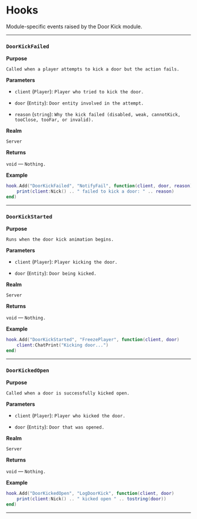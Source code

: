 # Hooks

Module-specific events raised by the Door Kick module.

---

### `DoorKickFailed`

**Purpose**

`Called when a player attempts to kick a door but the action fails.`

**Parameters**

* `client` (`Player`): `Player who tried to kick the door.`

* `door` (`Entity`): `Door entity involved in the attempt.`

* `reason` (`string`): `Why the kick failed (disabled, weak, cannotKick, tooClose, tooFar, or invalid).`

**Realm**

`Server`

**Returns**

`void` — `Nothing.`

**Example**

```lua
hook.Add("DoorKickFailed", "NotifyFail", function(client, door, reason)
    print(client:Nick() .. " failed to kick a door: " .. reason)
end)
```

---

### `DoorKickStarted`

**Purpose**

`Runs when the door kick animation begins.`

**Parameters**

* `client` (`Player`): `Player kicking the door.`

* `door` (`Entity`): `Door being kicked.`

**Realm**

`Server`

**Returns**

`void` — `Nothing.`

**Example**

```lua
hook.Add("DoorKickStarted", "FreezePlayer", function(client, door)
    client:ChatPrint("Kicking door...")
end)
```

---

### `DoorKickedOpen`

**Purpose**

`Called when a door is successfully kicked open.`

**Parameters**

* `client` (`Player`): `Player who kicked the door.`

* `door` (`Entity`): `Door that was opened.`

**Realm**

`Server`

**Returns**

`void` — `Nothing.`

**Example**

```lua
hook.Add("DoorKickedOpen", "LogDoorKick", function(client, door)
    print(client:Nick() .. " kicked open " .. tostring(door))
end)
```

---

